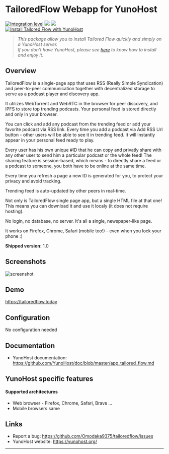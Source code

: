 # TailoredFlow Webapp for YunoHost

[![Integration level](https://dash.yunohost.org/integration/tailoredflow.svg)](https://dash.yunohost.org/appci/app/tailoredflow) ![](https://ci-apps.yunohost.org/ci/badges/tailoredflow.status.svg) ![](https://ci-apps.yunohost.org/ci/badges/tailoredflow.maintain.svg)  
[![Install Tailored Flow with YunoHost](https://install-app.yunohost.org/install-with-yunohost.svg)](https://install-app.yunohost.org/?app=tailoredflow)

> *This package allow you to install Tailored Flow quickly and simply on a YunoHost server.  
If you don't have YunoHost, please see [here](https://yunohost.org/#/install) to know how to install and enjoy it.*

## Overview

TailoredFlow is a single-page app that uses RSS (Really Simple Syndication) and peer-to-peer communication together with decentralized storage to serve as a podcast player and discovery app.

It utilizes WebTorrent and WebRTC in the browser for peer discovery, and IPFS to store top trending podcasts. Your personal feed is stored directly and only in your browser.

You can click and add any podcast from the trending feed or add your favorite podcast via RSS link. Every time you add a podcast via Add RSS Url button - other users will be able to see it in trending feed. It will instantly appear in your personal feed ready to play.

Every user has his own unique #ID that he can copy and privatly share with any other user to send him a particular podcast or the whole feed! The sharing feature is session-based, which means - to directly share a feed or a podcast to someone, you both have to be online at the same time.

Every time you refresh a page a new ID is generated for you, to protect your privacy and avoid tracking.

Trending feed is auto-updated by other peers in real-time.

Not only is TailoredFlow single page app, but a single HTML file at that one! This means you can download it and use it localy (it does not require hosting).

No login, no database, no server. It's all a single, newspaper-like page.

It works on Firefox, Chrome, Safari (mobile too!) - even when you lock your phone :)

**Shipped version:** 1.0

## Screenshots
![screenshot](tf.png)

## Demo

https://tailoredflow.today

## Configuration

No configuration needed

## Documentation

 * YunoHost documentation: https://github.com/YunoHost/doc/blob/master/app_tailored_flow.md

## YunoHost specific features

#### Supported architectures

* Web browser - Firefox, Chrome, Safari, Brave ...
* Mobile browsers same

## Links

 * Report a bug: https://github.com/Omodaka9375/tailoredflow/issues
 * YunoHost website: https://yunohost.org/

---

